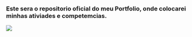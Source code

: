 ### Este sera o repositorio oficial do meu Portfolio, onde colocarei minhas ativiades e competemcias.
<img src="https://badge-size.herokuapp.com/oerickalves/portfolio/main/README.md"/>
